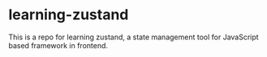 # learning-zustand
This is a repo for learning zustand, a state management tool for JavaScript based framework in frontend. 
